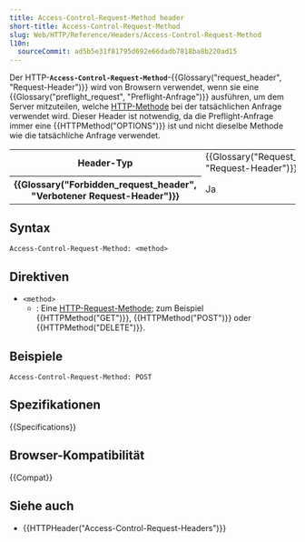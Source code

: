 ```yaml
---
title: Access-Control-Request-Method header
short-title: Access-Control-Request-Method
slug: Web/HTTP/Reference/Headers/Access-Control-Request-Method
l10n:
  sourceCommit: ad5b5e31f81795d692e66dadb7818ba8b220ad15
---
```


Der HTTP-**`Access-Control-Request-Method`**-{{Glossary("request_header", "Request-Header")}} wird von Browsern verwendet, wenn sie eine {{Glossary("preflight_request", "Preflight-Anfrage")}} ausführen, um dem Server mitzuteilen, welche [HTTP-Methode](/de/docs/Web/HTTP/Reference/Methods) bei der tatsächlichen Anfrage verwendet wird.
Dieser Header ist notwendig, da die Preflight-Anfrage immer eine {{HTTPMethod("OPTIONS")}} ist und nicht dieselbe Methode wie die tatsächliche Anfrage verwendet.

<table class="properties">
  <tbody>
    <tr>
      <th scope="row">Header-Typ</th>
      <td>{{Glossary("Request_header", "Request-Header")}}</td>
    </tr>
    <tr>
      <th scope="row">{{Glossary("Forbidden_request_header", "Verbotener Request-Header")}}</th>
      <td>Ja</td>
    </tr>
  </tbody>
</table>

## Syntax

```http
Access-Control-Request-Method: <method>
```

## Direktiven

- `<method>`
  - : Eine [HTTP-Request-Methode](/de/docs/Web/HTTP/Reference/Methods); zum Beispiel {{HTTPMethod("GET")}}, {{HTTPMethod("POST")}} oder {{HTTPMethod("DELETE")}}.

## Beispiele

```http
Access-Control-Request-Method: POST
```

## Spezifikationen

{{Specifications}}

## Browser-Kompatibilität

{{Compat}}

## Siehe auch

- {{HTTPHeader("Access-Control-Request-Headers")}}
